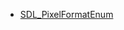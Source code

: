 <!-- BEGIN CATEGORY LIST -->
- [SDL_PixelFormatEnum](SDL_PixelFormatEnum)
<!-- END CATEGORY LIST -->
